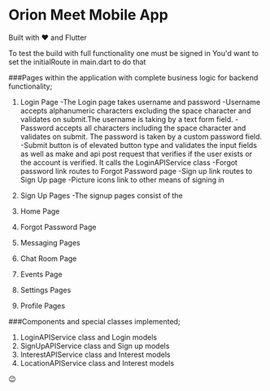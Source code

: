 # Orion Meet Mobile App
Built with ❤️ and Flutter

To test the build with full functionality one must be signed in
You'd want to set the initialRoute in main.dart to do that

###Pages within the application with complete business logic for backend functionality;
  1. Login Page
    -The Login page takes username and password
    -Username accepts alphanumeric characters excluding the space character and validates on submit.The username
        is taking by a text form field.
    -Password accepts all characters including the space character and validates on submit. The password is taken
        by a custom password field.
    -Submit button is of elevated button type and validates the input fields as well as make and api post request that
        verifies if the user exists or the account is verified. It calls the LoginAPIService class
    -Forgot password link routes to Forgot Password page
    -Sign up link routes to Sign Up page
    -Picture icons link to other means of signing in

  2. Sign Up Pages
    -The signup pages consist of the
  3. Home Page
  4. Forgot Password Page
  5. Messaging Pages
  6. Chat Room Page
  7. Events Page
  8. Settings Pages
  9. Profile Pages

  
###Components and special classes implemented;
  1. LoginAPIService class and Login models
  2. SignUpAPIService class and Sign up models
  3. InterestAPIService class and Interest models
  4. LocationAPIService class and Interest models
  
😉
